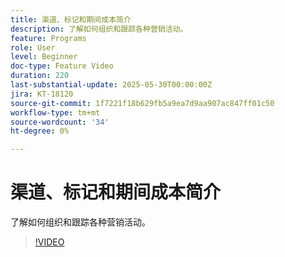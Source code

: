 ```yaml
---
title: 渠道、标记和期间成本简介
description: 了解如何组织和跟踪各种营销活动。
feature: Programs
role: User
level: Beginner
doc-type: Feature Video
duration: 220
last-substantial-update: 2025-05-30T00:00:00Z
jira: KT-18120
source-git-commit: 1f7221f18b629fb5a9ea7d9aa907ac847ff01c50
workflow-type: tm+mt
source-wordcount: '34'
ht-degree: 0%

---
```



# 渠道、标记和期间成本简介

了解如何组织和跟踪各种营销活动。

>[!VIDEO](https://video.tv.adobe.com/v/3458516/?learn=on&enablevpops)
